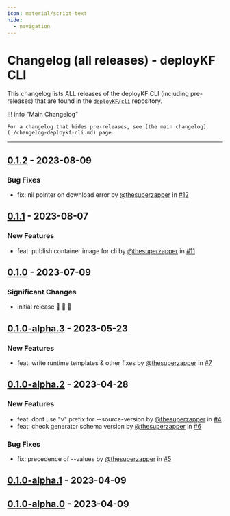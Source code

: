 ```yaml
---
icon: material/script-text
hide:
  - navigation
---
```


# Changelog (all releases) - deployKF CLI

This changelog lists ALL releases of the deployKF CLI (including pre-releases) that are found in the [`deployKF/cli`](https://github.com/deployKF/cli/releases) repository.

!!! info "Main Changelog"

    For a changelog that hides pre-releases, see [the main changelog](./changelog-deploykf-cli.md) page.

---

## [0.1.2](https://github.com/deployKF/cli/releases/tag/v0.1.2) - 2023-08-09

### Bug Fixes
* fix: nil pointer on download error by [@thesuperzapper](https://github.com/thesuperzapper) in [#12](https://github.com/deployKF/cli/pull/12)


## [0.1.1](https://github.com/deployKF/cli/releases/tag/v0.1.1) - 2023-08-07

### New Features
* feat: publish container image for cli by [@thesuperzapper](https://github.com/thesuperzapper) in [#11](https://github.com/deployKF/cli/pull/11)


## [0.1.0](https://github.com/deployKF/cli/releases/tag/v0.1.0) - 2023-07-09

### Significant Changes
* initial release 🎉 🎉 🎉 


## [0.1.0-alpha.3](https://github.com/deployKF/cli/releases/tag/v0.1.0-alpha.3) - 2023-05-23

### New Features
* feat: write runtime templates & other fixes by [@thesuperzapper](https://github.com/thesuperzapper) in [#7](https://github.com/deployKF/cli/pull/7)


## [0.1.0-alpha.2](https://github.com/deployKF/cli/releases/tag/v0.1.0-alpha.2) - 2023-04-28

### New Features
* feat: dont use "v" prefix for --source-version by [@thesuperzapper](https://github.com/thesuperzapper) in [#4](https://github.com/deployKF/cli/pull/4)
* feat: check generator schema version by [@thesuperzapper](https://github.com/thesuperzapper) in [#6](https://github.com/deployKF/cli/pull/6)

### Bug Fixes
* fix: precedence of --values by [@thesuperzapper](https://github.com/thesuperzapper) in [#5](https://github.com/deployKF/cli/pull/5)


## [0.1.0-alpha.1](https://github.com/deployKF/cli/releases/tag/v0.1.0-alpha.1) - 2023-04-09


## [0.1.0-alpha.0](https://github.com/deployKF/cli/releases/tag/v0.1.0-alpha.0) - 2023-04-09

